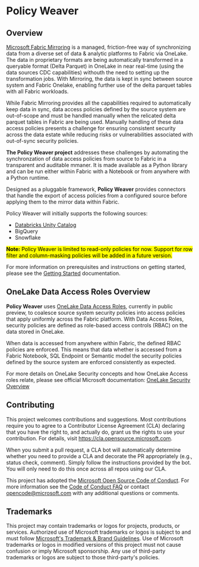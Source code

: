 # Policy Weaver 

## Overview

[Microsoft Fabric Mirroring](https://learn.microsoft.com/en-us/fabric/database/mirrored-database/overview) is a managed, friction-free way of synchronizing data from a diverse set of data & analytic platforms to Fabric via OneLake. The data in proprietary formats are being automatically transformed in a queryable format (Delta Parquet) in OneLake in near real-time (using the data sources CDC capabilities) withouth the need to setting up the transformation jobs. With Mirroring, the data is kept in sync between source system and Fabric Onelake, enabling further use of the delta parquet tables with all Fabric workloads.

While Fabric Mirroring provides all the capabilities required to automatically keep data in sync, data access policies defined by the source system are out-of-scope and must be handled manually when the relicated delta parquet tables in Fabric are being used. Manually handling of these data access policies presents a challenge for ensuring consistent security across the data estate while reducing risks or vulnerabilities associated with out-of-sync security policies.

**The Policy Weaver project** addresses these challenges by automating the synchronzation of data access policies from source to Fabric in a transparent and auditable mmaner. It is made available as a Python library and can be run either within Fabric with a Notebook or from anywhere with a Python runtime.

Designed as a pluggable framework, **Policy Weaver** provides connectors that handle the export of access policies from a configured source before applying them to the mirror data within Fabric.

Policy Weaver will initially supports the following sources:
- [Databricks Unity Catalog]()
- BigQuery
- Snowflake

<mark><b>Note:</b> Policy Weaver is limited to read-only policies for now. Support for row filter and column-masking policies will be added in a future version.</mark>


For more information on prerequisites and instructions on getting started, please see the [Getting Started]() documentation. 

## OneLake Data Access Roles Overview

**Policy Weaver** uses [OneLake Data Access Roles](https://learn.microsoft.com/en-us/fabric/onelake/security/get-started-data-access-roles), currently in public preview, to coalesce source system security policies into access policies that apply uniformly across the Fabric platform. With Data Access Roles, security policies are defined as role-based access controls (RBAC) on the data stored in OneLake.

When data is accessed from anywhere within Fabric, the defined RBAC policies are enforced. This means that data whether is accessed from a Fabric Notebook, SQL Endpoint or Semantic model the security policies defined by the source system are enforced consistently as expected.

For more details on OneLake Security concepts and how OneLake Access roles relate, please see official Microsoft documentation: [OneLake Security Overview](https://learn.microsoft.com/en-us/fabric/onelake/security/get-started-security) 


## Contributing

This project welcomes contributions and suggestions.  Most contributions require you to agree to a
Contributor License Agreement (CLA) declaring that you have the right to, and actually do, grant us
the rights to use your contribution. For details, visit https://cla.opensource.microsoft.com.

When you submit a pull request, a CLA bot will automatically determine whether you need to provide
a CLA and decorate the PR appropriately (e.g., status check, comment). Simply follow the instructions
provided by the bot. You will only need to do this once across all repos using our CLA.

This project has adopted the [Microsoft Open Source Code of Conduct](https://opensource.microsoft.com/codeofconduct/).
For more information see the [Code of Conduct FAQ](https://opensource.microsoft.com/codeofconduct/faq/) or
contact [opencode@microsoft.com](mailto:opencode@microsoft.com) with any additional questions or comments.

## Trademarks

This project may contain trademarks or logos for projects, products, or services. Authorized use of Microsoft 
trademarks or logos is subject to and must follow 
[Microsoft's Trademark & Brand Guidelines](https://www.microsoft.com/en-us/legal/intellectualproperty/trademarks/usage/general).
Use of Microsoft trademarks or logos in modified versions of this project must not cause confusion or imply Microsoft sponsorship.
Any use of third-party trademarks or logos are subject to those third-party's policies.